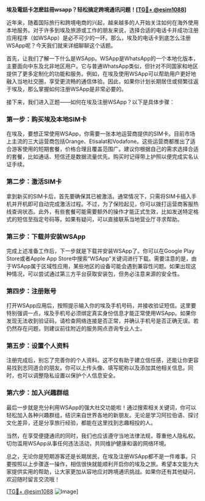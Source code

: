 **埃及電話卡怎麽註冊wsapp？轻松搞定跨境通讯问题！[[TG💪+ @esim1088](https://t.me/s/esim1088)]**

近年来，随着国际旅行和跨境电商的兴起，越来越多的人开始关注如何在海外使用本地服务。对于许多到埃及旅游或工作的朋友来说，选择合适的电话卡并成功注册应用程序（如WSApp）是必不可少的一环。那么，埃及的电话卡到底怎么注册WSApp呢？今天我们就来详细聊聊这个话题。

首先，让我们了解一下什么是WSApp。WSApp是WhatsApp的一个本地化版本，主要面向中东及北非地区用户。它与普通WhatsApp类似，但针对不同国家和地区提供了更多定制化的功能和服务。例如，在埃及使用WSApp可以帮助用户更好地融入当地社交圈，享受更流畅的通信体验。因此，如果你计划长期居住或频繁往返于埃及，那么掌握如何注册WSApp是非常必要的。

接下来，我们进入正题——如何在埃及注册WSApp？以下是具体步骤：

### 第一步：购买埃及本地SIM卡
在埃及，要想正常使用WSApp，你需要一张本地运营商提供的SIM卡。目前市场上主流的三大运营商包括Orange、Etisalat和Vodafone。这些运营商都推出了适合游客使用的短期套餐，价格合理且覆盖范围广。建议你根据自己的需求选择合适的套餐，比如通话、短信还是数据流量优先。购买时记得带上护照以便完成实名认证手续。

### 第二步：激活SIM卡
拿到新买的SIM卡后，首先要确保其已被激活。通常情况下，只需将SIM卡插入手机并开机即可自动完成激活过程。不过，为了保险起见，你可以拨打运营商客服热线查询状态。此外，有些套餐可能需要额外的操作才能正式生效，比如发送特定格式的短信至指定号码等。如果有疑问，可以直接联系当地营业厅寻求帮助。

### 第三步：下载并安装WSApp
完成上述准备工作后，下一步就是下载并安装WSApp了。你可以在Google Play Store或者Apple App Store中搜索“WSApp”关键词进行下载。需要注意的是，由于WSApp属于区域性应用，某些地区的设备可能会遇到兼容性问题。如果出现这种情况，可以尝试通过第三方平台获取安装包，但务必注意来源的安全性。

### 第四步：注册账号
打开WSApp应用后，按照提示输入你的埃及手机号码，并接收验证短信。这里要特别强调一点，埃及手机号必须绑定真实身份信息才能正常使用WSApp。如果你发现无法收到验证码，请检查网络连接是否正常，并确认手机号是否正确无误。若仍然存在问题，则建议前往附近的服务网点咨询专业人士。

### 第五步：设置个人资料
注册完成后，别忘了完善你的个人资料。这不仅有助于建立信任感，还能让你更容易找到志同道合的朋友。你可以上传头像、填写昵称以及添加其他相关信息。同时，也可以调整隐私设置以保护个人信息安全。

### 第六步：加入兴趣群组
最后一步就是充分利用WSApp的强大社交功能啦！通过搜索相关关键词，你可以轻松加入各种兴趣群组，结识来自世界各地的新朋友。无论是学习阿拉伯语、探讨文化差异，还是分享旅行经验，都能在这里找到志趣相投的人。

当然，在享受便捷通讯的同时，我们也应该遵守当地法律法规，尊重他人隐私权。切勿滥用WSApp从事任何违法活动，共同维护健康和谐的网络环境。

总之，无论你是短期游客还是长期居民，在埃及注册WSApp都不是一件难事。只要按照以上步骤逐一操作，相信很快就能顺利开启你的埃及之旅。希望本文能为大家提供实用的帮助，让大家更加从容地应对跨境通讯挑战。如果你还有其他疑问，欢迎随时留言交流哦！

[[TG💪+ @esim1088](https://t.me/s/esim1088) ![Image](https://i.postimg.cc/4NQfJmqS/Snipaste-2025-05-13-00-14-12.png)]